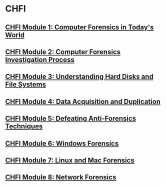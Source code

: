 # CHFI
## [CHFI Module 1: Computer Forensics in Today's World](m1.md)
## [CHFI Module 2: Computer Forensics Investigation Process](m2.md)
## [CHFI Module 3: Understanding Hard Disks and File Systems](m3.md)
## [CHFI Module 4: Data Acquisition and Duplication](m4.md)
## [CHFI Module 5: Defeating Anti-Forensics Techniques](m5.md)
## [CHFI Module 6: Windows Forensics](m6.md)
## [CHFI Module 7: Linux and Mac Forensics](m7.md)
## [CHFI Module 8: Network Forensics](m8.md)
